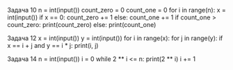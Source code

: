 Задача 10
n = int(input())
count_zero = 0
count_one = 0
for i in range(n):
x = int(input())
if x == 0:
count_zero += 1
else:
count_one += 1
if count_one > count_zero:
print(count_zero)
else:
print(count_one)

Задача 12
x = int(input())
y = int(input())
for i in range(x):
for j in range(y):
if x == i + j and y == i * j:
print(i, j)

Задача 14
n = int(input())
i = 0
while 2 ** i <= n:
print(2 ** i)
i += 1
